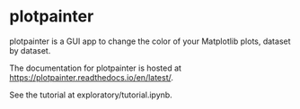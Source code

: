 # plotpainter

plotpainter is a GUI app to change the color of your Matplotlib plots, dataset by dataset.

The documentation for plotpainter is hosted at https://plotpainter.readthedocs.io/en/latest/.

See the tutorial at exploratory/tutorial.ipynb.